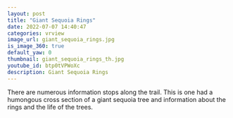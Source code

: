 ```yaml
---
layout: post
title: "Giant Sequoia Rings"
date: 2022-07-07 14:40:47
categories: vrview
image_url: giant_sequoia_rings.jpg
is_image_360: true
default_yaw: 0
thumbnail: giant_sequoia_rings_th.jpg
youtube_id: btp0tVPWoXc
description: Giant Sequoia Rings
---
```

There are numerous information stops along the trail. This is one had a humongous cross section of a giant sequoia tree and information about the rings and the life of the trees.